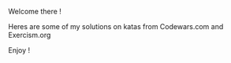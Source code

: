 Welcome there !

Heres are some of my solutions on katas from Codewars.com and Exercism.org

Enjoy !
